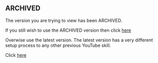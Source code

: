 ## ARCHIVED

The version you are trying to view has been ARCHIVED.

If you still wish to use the ARCHIVED version then click [here](http://youtube.diy.andrewstech.me/docs/hibbert/)

Overwise use the latest version. The latest version has a very different setup process to any other previous YouTube skill.

Click [here](https://alpha-video.andrewstech.me)
